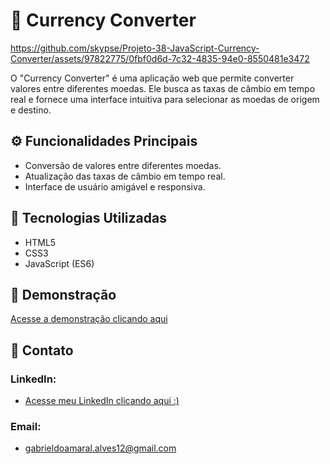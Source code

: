 # 💱 Currency Converter

https://github.com/skypse/Projeto-38-JavaScript-Currency-Converter/assets/97822775/0fbf0d6d-7c32-4835-94e0-8550481e3472

O "Currency Converter" é uma aplicação web que permite converter valores entre diferentes moedas. Ele busca as taxas de câmbio em tempo real e fornece uma interface intuitiva para selecionar as moedas de origem e destino.

## ⚙️ Funcionalidades Principais
- Conversão de valores entre diferentes moedas.
- Atualização das taxas de câmbio em tempo real.
- Interface de usuário amigável e responsiva.

## 🚀 Tecnologias Utilizadas

- HTML5
- CSS3
- JavaScript (ES6)

## 🔗 Demonstração

[Acesse a demonstração clicando aqui](https://skypse.github.io/Projeto-38-JavaScript-Currency-Converter/)

## 📧 Contato

### LinkedIn:
- [Acesse meu LinkedIn clicando aqui :)](https://www.linkedin.com/in/gabriel-do-amaral-alves-3a1055236/)

### Email:
- gabrieldoamaral.alves12@gmail.com
